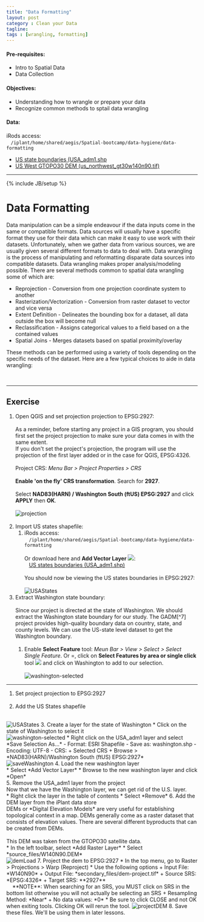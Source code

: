 ```yaml
---
title: "Data Formatting"
layout: post
category : Clean your Data
tagline: 
tags : [wrangling, formatting]
---
```


#### Pre-requisites:

- Intro to Spatial Data
- Data Collection

#### Objectives:

- Understanding how to wrangle or prepare your data
- Recognize common methods to sptail data wrangling

#### Data:

iRods access: <br>&nbsp;&nbsp;&nbsp;``/iplant/home/shared/aegis/Spatial-bootcamp/data-hygiene/data-formatting``

- [US state boundaries (USA_adm1.shp](http://de.iplantcollaborative.org/dl/d/A80AF5AA-C1FF-4487-AD9B-846E1429F908/USA_adm1.zip)
- [US West GTOPO30 DEM (us_northwest_gt30w140n90.tif)](http://de.iplantcollaborative.org/dl/d/DD12B0DE-9DDE-4E13-90A3-240BC4DC1C5E/us_northwest_gt30w140n90.tif.zip)

----

{% include JB/setup %}
# Data Formatting

Data manipulation can be a simple endeavour if the data inputs come in the same or compatible formats. Data sources will usually have a specific format they use for their data which can make it easy to use work with their datasets. Unfortunately, when we gather data from various sources, we are usually given several different formats to data to deal with. Data wrangling is the process of manipulating and reformatting disparate data sources into compatible datasets. Data wrangling makes proper analysis/modeling possible. There are several methods common to spatial data wrangling some of which are:

 * Reprojection - Conversion from one projection coordinate system to another
 * Rasterization/Vectorization - Conversion from raster dataset to vector and vice versa
 * Extent Definition - Delineates the bounding box for a dataset, all data outside the box will become null
 * Reclassification - Assigns categorical values to a field based on a the contained values
 * Spatial Joins - Merges datasets based on spatial proximity/overlay

These methods can be performed using a variety of tools depending on the specific needs of the dataset. Here are a few typical choices to aide in data wrangling:

<br>

----

## Exercise

<ol>
<li>Open QGIS and set projection projection to EPSG:2927:<br><br>
As a reminder, before starting any project in a GIS program, you should first set the project projection to make sure your data comes in with the same extent. <br>If you don't set the project's projection, the program will use the projection of the first layer added or in the case for QGIS, EPSG:4326.<br><br>Project CRS: <em>Menu Bar > Project Properties > CRS</em><br><br><strong>Enable 'on the fly' CRS transformation</strong>. Search for <strong>2927</strong>.<br><br>Select <strong>NAD83(HARN) / Washington South (ftUS) EPSG:2927</strong> and click <strong>APPLY</strong> then <strong>OK</strong>.<br><br>
<img alt="projection" src="{{BASE_PATH}}{{ASSET_PATH}}/images/qgis-projection.png" class="screen-shot" /><br><br>
</li>
<li>Import US states shapefile:<br>
<ol>
<li>iRods access: <br>&nbsp;&nbsp;&nbsp;<code>/iplant/home/shared/aegis/Spatial-bootcamp/data-hygiene/data-formatting</code><br><br>
Or download here and <strong>Add Vector Layer</strong> <img src="{{BASE_PATH}}{{ASSET_PATH}}/images/add-vector.png"/>:<br>&nbsp;&nbsp;&nbsp;<a href="link-here">US states boundaries (USA_adm1.shp)</a><br><br>You should now be viewing the US states boundaries in EPSG:2927:<br><br>
<img data-featherlight="{{BASE_PATH}}{{ASSET_PATH}}/images/usa-states.png" alt="USAStates" src="{{BASE_PATH}}{{ASSET_PATH}}/images/usa-states.png" class="screen-shot" />
</li>
</ol>
<li>Extract Washington state boundary:<br><br>
Since our project is directed at the state of Washington. We should extract the Washington state boundary for our study. The GADM[^7] project provides high-quality boundary data on country, state, and county levels. We can use the US-state level dataset to get the Washington boundary.<br><br>
<ol>
<li>Enable <strong>Select Feature</strong> tool: <em>Meun Bar > View > Select > Select Single Feature</em>. Or =, click on <strong>Select Features by area or single click</strong> tool <img src="{{BASE_PATH}}{{ASSET_PATH}}/images/select-feature.png"/> and click on Washington to add to our selection.<br><br><img data-featherlight="{{BASE_PATH}}{{ASSET_PATH}}/images/washington-selected.png" alt="washington-selected" src="{{BASE_PATH}}{{ASSET_PATH}}/images/washington-selected.png" class="screen-shot" />

</li>
</ol>
</li>
</li>
</ol>

<hr>

1. Set project projection to EPSG:2927<br><br> 
2. Add the US States shapefile<br><br>
  <img alt="USAStates" src="{{BASE_PATH}}{{ASSET_PATH}}/images/usa-states.png" class="screen-shot" />
3. Create a layer for the state of Washington 
  * Click on the state of Washington to select it<br>
  <img alt="washington-selected" src="{{BASE_PATH}}{{ASSET_PATH}}/images/washington-selected.png" class="screen-shot" />
  * Right click on the USA_adm1 layer and select *Save Selection As...*
      - Format: ESRI Shapefile
      - Save as: washington.shp
      - Encoding: UTF-8
      - CRS: 
          + Selected CRS
          + Browse > *NAD83(HARN)/Washington South (ftUS) EPSG:2927*<br>
  <img alt="saveWashington" src="{{BASE_PATH}}{{ASSET_PATH}}/images/save-washington.png" class="screen-shot" />
4. Load the new washington layer<br>
  * Select *Add Vector Layer*
  * Browse to the new washington layer and click *Open*<br>
5. Remove the USA_adm1 layer from the project <br>
  Now that we have the Washington layer, we can get rid of the U.S. layer. <br>
  * Right click the layer in the table of contents
  * Select *Remove*
6. Add the DEM layer from the iPlant data store<br>
  DEMs or *Digital Elevation Models* are very useful for establishing topological context in a map. DEMs generally come as a raster dataset that consists of elevation values. There are several different byproducts that can be created from DEMs.<br><br>
  This DEM was taken from the GTOPO30 satellite data.<br>
  * In the left toolbar, select *Add Raster Layer*
  * Select *source_files/W140N90.DEM*<br>
  <img alt="demLoad" src="{{BASE_PATH}}{{ASSET_PATH}}/images/dem-load.png" class="screen-shot" />
7. Project the dem to EPSG:2927
  * In the top menu, go to Raster > Projections > Warp (Reproject)
  * Use the following options
    + Input File: *W140N90*
    + Output File: *secondary_files/dem-project.tif*
    + Source SRS: *EPSG:4326*
    + Target SRS: **2927**<br> &nbsp;&nbsp;&nbsp;&nbsp;**NOTE**: When searching for an SRS, you MUST click on SRS in the bottom list otherwise you will not actually be selecting an SRS
    + Resampling Method: *Near*
    + No data values: *0*
  * Be sure to click CLOSE and not OK when exiting tools. Clicking OK will rerun the tool.
    <img alt="projectDEM" src="{{BASE_PATH}}{{ASSET_PATH}}/images/project-dem.png" class="screen-shot" />
8. Save these files. We'll be using them in later lessons.
